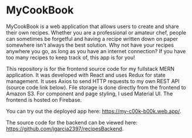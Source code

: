 # MyCookBook

MyCookBook is a web application that allows users to create and share their own recipes. Whether you are a professional or amateur chef, people can sometimes be forgetful and having a recipe written down on paper somewhere isn't always the best solution. Why not have your recipes anywhere you go, as long as you have an internet connection? If you have too many recipes to keep track of, this app is for you!

This repository is for the frontend source code for my fullstack MERN application. It was developed with React and uses Redux for state management. It uses Axios to send HTTP requests to my own REST API (source code link below). File storage is done directly from the frontend to Amazon S3. For component and page styling, I used Material UI. The frontend is hosted on Firebase.

You can try out the deployed app here: https://my-c00k-b00k.web.app/.

The source code for the backend can be viewed here: https://github.com/jgarcia2397/recipesBackend.
